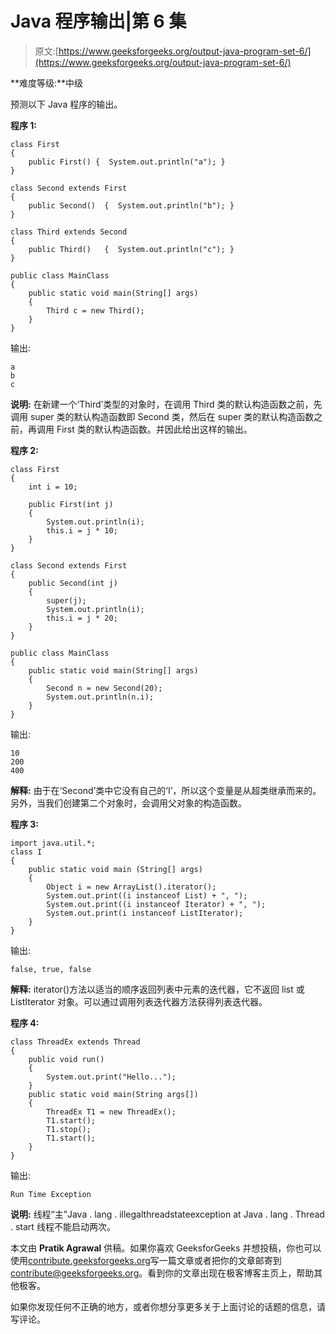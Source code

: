 # Java 程序输出|第 6 集

> 原文:[https://www.geeksforgeeks.org/output-java-program-set-6/](https://www.geeksforgeeks.org/output-java-program-set-6/)

**难度等级:**中级

预测以下 Java 程序的输出。

**程序 1:**

```
class First
{
    public First() {  System.out.println("a"); }
}

class Second extends First
{
    public Second()  {  System.out.println("b"); }
}

class Third extends Second
{
    public Third()   {  System.out.println("c"); }
}

public class MainClass
{
    public static void main(String[] args)
    {
        Third c = new Third();
    }
}
```

输出:

```
a
b
c

```

**说明:**
在新建一个‘Third’类型的对象时，在调用 Third 类的默认构造函数之前，先调用 super 类的默认构造函数即 Second 类，然后在 super 类的默认构造函数之前，再调用 First 类的默认构造函数。并因此给出这样的输出。

**程序 2:**

```
class First
{
    int i = 10;

    public First(int j)
    {
        System.out.println(i); 
        this.i = j * 10;
    }
}

class Second extends First
{
    public Second(int j)
    {
        super(j); 
        System.out.println(i); 
        this.i = j * 20;
    }
}

public class MainClass
{
    public static void main(String[] args)
    {
        Second n = new Second(20); 
        System.out.println(n.i);
    }
}
```

输出:

```
10
200
400

```

**解释:**
由于在‘Second’类中它没有自己的‘I’，所以这个变量是从超类继承而来的。另外，当我们创建第二个对象时，会调用父对象的构造函数。

**程序 3:**

```
import java.util.*; 
class I 
{
    public static void main (String[] args) 
    {
        Object i = new ArrayList().iterator(); 
        System.out.print((i instanceof List) + ", "); 
        System.out.print((i instanceof Iterator) + ", "); 
        System.out.print(i instanceof ListIterator); 
    } 
}
```

输出:

```
false, true, false

```

**解释:**
iterator()方法以适当的顺序返回列表中元素的迭代器，它不返回 list 或 ListIterator 对象。可以通过调用列表迭代器方法获得列表迭代器。

**程序 4:**

```
class ThreadEx extends Thread
{
    public void run()
    {
        System.out.print("Hello...");
    }
    public static void main(String args[])
    {
        ThreadEx T1 = new ThreadEx();
        T1.start();
        T1.stop();
        T1.start();
    }
}
```

输出:

```
Run Time Exception

```

**说明:**
线程“主”Java . lang . illegalthreadstateexception at Java . lang . Thread . start
线程不能启动两次。

本文由 **Pratik Agrawal** 供稿。如果你喜欢 GeeksforGeeks 并想投稿，你也可以使用[contribute.geeksforgeeks.org](http://www.contribute.geeksforgeeks.org)写一篇文章或者把你的文章邮寄到 contribute@geeksforgeeks.org。看到你的文章出现在极客博客主页上，帮助其他极客。

如果你发现任何不正确的地方，或者你想分享更多关于上面讨论的话题的信息，请写评论。